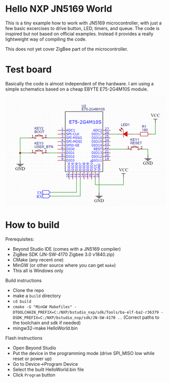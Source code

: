 # Hello NXP JN5169 World

This is a tiny example how to work with JN5169 microcontroller, with just a few basic excercises to drive button, LED, timers, and queue.
The code is inspired but not based on official examples. Instead it provides a really lightweight way of compiling the code.

This does not yet cover ZigBee part of the microcontroller.

# Test board

Basically the code is almost independent of the hardware. I am using a simple schematics based on a cheap EBYTE E75-2G4M10S module.

![Schematics](Schematics.bmp)

# How to build

Prerequisites:
- Beyond Studio IDE (comes with a JN5169 compiler)
- ZigBee SDK (JN-SW-4170 Zigbee 3.0 v1840.zip)
- CMake (any recent one)
- MinGW (or other source where you can get `make`)
- This all is Windows only

Build instructions
- Clone the repo
- make a `build` directory
- `cd build`
- `cmake -G "MinGW Makefiles" -DTOOLCHAIN_PREFIX=C:/NXP/bstudio_nxp/sdk/Tools/ba-elf-ba2-r36379 -DSDK_PREFIX=C:/NXP/bstudio_nxp/sdk/JN-SW-4170 ..`
(Correct paths to the toolchain and sdk if needed)
- mingw32-make HelloWorld.bin

Flash instructions
- Open Beyond Studio
- Put the device in the programming mode (drive SPI_MISO low while reset or power up)
- Go to Device->Program Device
- Select the built HelloWorld.bin file
- Click `Program` button
